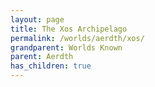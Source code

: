 ```yaml
---
layout: page
title: The Xos Archipelago
permalink: /worlds/aerdth/xos/
grandparent: Worlds Known
parent: Aerdth
has_children: true
---
```

